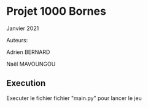 # Projet 1000 Bornes

Janvier 2021

Auteurs:

Adrien BERNARD

Naël MAVOUNGOU

## Execution

Executer le fichier fichier "main.py" pour lancer le jeu
